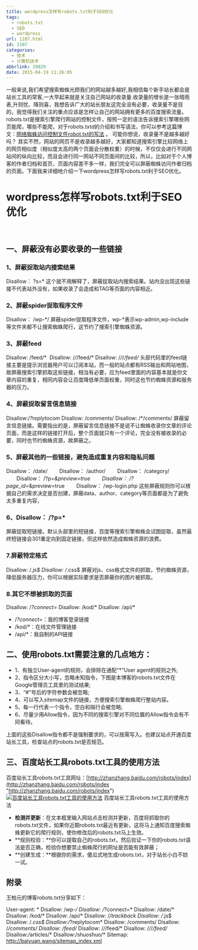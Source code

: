 ```yaml
---
title: wordpress怎样写robots.txt利于SEO优化
tags:
  - robots.txt
  - SEO
  - wordpress
url: 1107.html
id: 1107
categories:
  - 技术
  - 计算机技术
abbrlink: 29829
date: 2015-04-19 11:26:05
---
```


一般来说,我们希望搜索蜘蛛光顾我们的网站越多越好,我相信每个新手站长都会是站长工具的常客,一大早起来就是关注自己网站的收录量.收录量的增长是一张晴雨表,升则忧、降则喜，我想告诉广大的站长朋友这完全没有必要，收录量不是目的，我觉得我们关注的重点应该是怎样让自己的网站拥有更多的百度搜索流量。 robots.txt是搜索引擎爬行网站的控制文件，按照一定的语法告诉搜索引擎哪些网页能爬，哪些不能爬，对于robots.txtd的介绍和书写语法，你可以参考这篇博文：[网络蜘蛛访问控制文件robot.txt的写法](http://baiyuan.wang/how_to_write_robts-txt.html "网络蜘蛛访问控制文件robot.txt的写法") 。 可能你想说，收录量不是越多越好吗？ 其实不然，网站的网页不是收录越多越好，大家都知道搜索引擎比较网络上的网页相似度（相似度太高的两个页面会分散权重）的时候，不仅仅会进行不同网站间的纵向比较，而且会进行同一网站不同页面间的比较，所以，比如对于个人博客的作者归档和首页，页面内容差不多一样，我们完全可以屏蔽蜘蛛访问作者归档的页面。下面我来详细地介绍一下wordpress怎样写robots.txt利于SEO优化。

wordpress怎样写robots.txt利于SEO优化
=============================

 

一、屏蔽没有必要收录的一些链接
---------------

### 1、屏蔽捉取站内搜索结果

Disallow： ?s=* 这个就不用解释了，屏蔽捉取站内搜索结果。站内没出现这些链接不代表站外没有，如果收录了会造成和TAG等页面的内容相近。

### 2、屏蔽spider捉取程序文件

Disallow： /wp-*/ 屏蔽spider捉取程序文件，wp-*表示wp-admin,wp-include等文件夹都不让搜索蜘蛛爬行，这节约了搜索引擎蜘蛛资源。

### 3、屏蔽feed

Disallow: /feed/*  Disallow: /*/*/feed/* Disallow: /*/*/*/feed/* 头部代码里的feed链接主要是提示浏览器用户可以订阅本站，而一般的站点都有RSS输出和网站地图，故屏蔽搜索引擎抓取这些链接，相当有必要，应为feed里面的内容基本就是你文章内容的重复，相同内容会让百度降低单页面权重，同时这也节约蜘蛛资源和服务器的压力。

### 4、屏蔽捉取留言信息链接

Disallow:/*?replytocom* Disallow: /comments/ Disallow: /*/comments/ 屏蔽留言信息链接。需要指出的是，屏蔽留言信息链接不是说不让蜘蛛收录你文章的评论页面，而是这样的链接打开后，整个页面就只有一个评论，完全没有被收录的必要，同时也节约蜘蛛资源，故屏蔽之。

### 5、屏蔽其他的一些链接，避免造成重复内容和隐私问题

Disallow： /date/ 　　Disallow： /author/ 　　Disallow： /category/ 　　Disallow： /?p=*&preview=true 　　Disallow： /?page_id=*&preview=true 　　Disallow： /wp-login.php 这些屏蔽规则你可以根据自己的需求决定是否创建，屏蔽data、author、category等页面都是为了避免太多重复内容，

### 6、Disallow： /?p=*

屏蔽捉取短链接。默认头部里的短链接，百度等搜索引擎蜘蛛会试图捉取，虽然最终短链接会301重定向到固定链接，但这样依然造成蜘蛛资源的浪费。

### 7.屏蔽特定格式

Disallow: /*.js$ Disallow: /*.css$ 屏蔽对js、css格式文件的抓取，节约蜘蛛资源，降低服务器压力，你可以根据实际要求是否屏蔽你的图片被抓取。

### 8.其它不想被抓取的页面

Disallow: /*?connect=* Disallow: /kod/* Disallow: /api/*

*   /*?connect=*：我的博客登录链接
*   /kod/*：在线文件管理链接
*   /api/*：我自制的API链接

二、使用robots.txt需要注意的几点地方：
------------------------

*   1、有独立User-agent的规则，会排除在通配“*”User agent的规则之外;
*   2、指令区分大小写，忽略未知指令，下图是本博客的robots.txt文件在Google管理员工具里的测试结果;
*   3、“#”号后的字符参数会被忽略;
*   4、可以写入sitemap文件的链接，方便搜索引擎蜘蛛爬行整站内容。
*   5、每一行代表一个指令，空白和隔行会被忽略;
*   6、尽量少用Allow指令，因为不同的搜索引擎对不同位置的Allow指令会有不同看待。

上面的这些Disallow指令都不是强制要求的，可以按需写入。也建议站点开通百度站长工具，检查站点的robots.txt是否规范。

三、百度站长工具robots.txt工具的使用方法
-------------------------

百度站长工具robots.txt工具网址：[http://zhanzhang.baidu.com/robots/index](http://zhanzhang.baidu.com/robots/index "http://zhanzhang.baidu.com/robots/index") [![百度站长工具robots.txt工具的使用方法](http://baiyuan.wang/wp-content/uploads/2015/04/image_thumb4.png)](http://baiyuan.wang/wp-content/uploads/2015/04/image4.png) 百度站长工具robots.txt工具的使用方法    

*   **检测并更新**：在文本框里输入网站点击检测并更新，百度将抓取你的robots.txt文件，如果你近期robots.txt最近有更新，这将马上通知百度搜索蜘蛛更新它的爬行规则，使你修改后的robots.txt马上生效。
*   **规则校验：**你可以提取自己的robots.txt，然后验证一下你的robots.txt语法是否正确，检验你想要禁止蜘蛛爬行的网址是否能有效屏蔽；
*   **创建生成：**根据你的需求，傻瓜式地生成robots.txt，对于站长小白不妨一试。

附录
--

王柏元的博客robots.txt分享如下：

User-agent: *
Disallow: /wp-*/
Disallow: /*?connect=*
Disallow: /date/*
Disallow: /kod/*
Disallow: /api/*
Disallow: /*/trackback
Disallow: /*.js$
Disallow: /*.css$
Disallow:/*?replytocom*
Disallow: /comments/
Disallow: /*/comments/
Disallow: /feed/*
Disallow: /*/*/feed/*
Disallow: /*/*/*/feed/*
Disallow:/articles/*
Disallow:/shuoshuo/*
Sitemap: http://baiyuan.wang/sitemap_index.xml